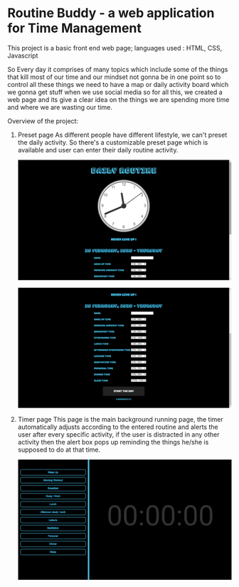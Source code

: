 # Routine Buddy - a web application for Time Management

This project is a basic front end web page; languages used : HTML, CSS, Javascript

   So Every day it comprises of many topics which include some of the things that kill most of our time and our mindset not gonna be in one point so to control all these things we need to have a map or daily activity board which we gonna get stuff when we use social media so for all this, we created a web page and its give a clear idea on the things we are spending more time and where we are wasting our time.
   
   Overview of the project:
   
   1. Preset page
      As different people have different lifestyle, we can't preset the daily activity. So there's a customizable preset page which is available and user can enter their daily routine activity.
      
      
      ![](img/1.png)

      ![](img/2.png)


      
   2. Timer page
      This page is the main background running page, the timer automatically adjusts according to the entered routine and alerts the user after every specific activity, if the user is distracted in any other activity then the alert box pops up reminding the things he/she is supposed to do at that time.
      
      
      ![](img/3.png)
